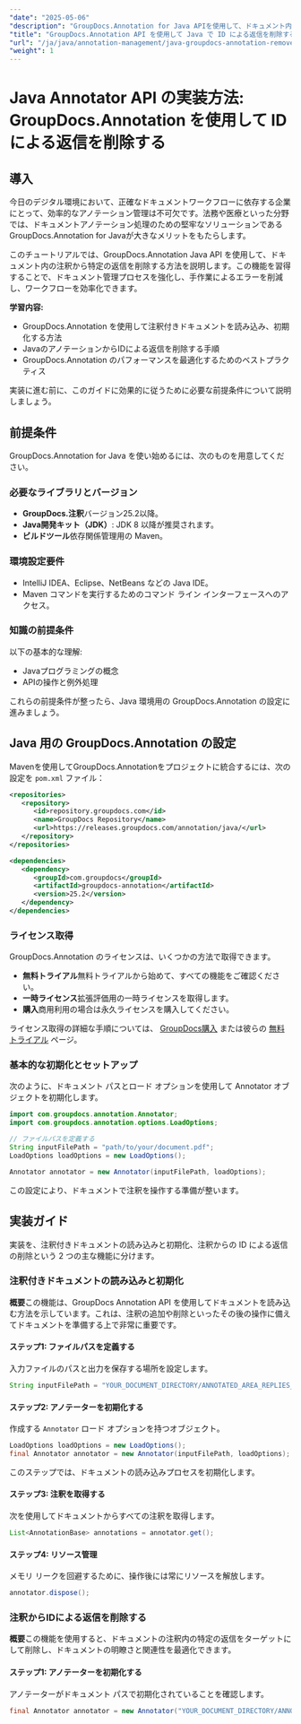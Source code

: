 ```yaml
---
"date": "2025-05-06"
"description": "GroupDocs.Annotation for Java APIを使用して、ドキュメント内の注釈から返信を削除する方法を学びましょう。このステップバイステップガイドで、ドキュメント管理を強化しましょう。"
"title": "GroupDocs.Annotation API を使用して Java で ID による返信を削除する方法"
"url": "/ja/java/annotation-management/java-groupdocs-annotation-remove-replies-by-id/"
"weight": 1
---
```


# Java Annotator API の実装方法: GroupDocs.Annotation を使用して ID による返信を削除する

## 導入

今日のデジタル環境において、正確なドキュメントワークフローに依存する企業にとって、効率的なアノテーション管理は不可欠です。法務や医療といった分野では、ドキュメントアノテーション処理のための堅牢なソリューションであるGroupDocs.Annotation for Javaが大きなメリットをもたらします。

このチュートリアルでは、GroupDocs.Annotation Java API を使用して、ドキュメント内の注釈から特定の返信を削除する方法を説明します。この機能を習得することで、ドキュメント管理プロセスを強化し、手作業によるエラーを削減し、ワークフローを効率化できます。

**学習内容:**
- GroupDocs.Annotation を使用して注釈付きドキュメントを読み込み、初期化する方法
- JavaのアノテーションからIDによる返信を削除する手順
- GroupDocs.Annotation のパフォーマンスを最適化するためのベストプラクティス

実装に進む前に、このガイドに効果的に従うために必要な前提条件について説明しましょう。

## 前提条件

GroupDocs.Annotation for Java を使い始めるには、次のものを用意してください。

### 必要なライブラリとバージョン
- **GroupDocs.注釈**バージョン25.2以降。
- **Java開発キット（JDK）**: JDK 8 以降が推奨されます。
- **ビルドツール**依存関係管理用の Maven。

### 環境設定要件
- IntelliJ IDEA、Eclipse、NetBeans などの Java IDE。
- Maven コマンドを実行するためのコマンド ライン インターフェースへのアクセス。

### 知識の前提条件
以下の基本的な理解:
- Javaプログラミングの概念
- APIの操作と例外処理

これらの前提条件が整ったら、Java 環境用の GroupDocs.Annotation の設定に進みましょう。

## Java 用の GroupDocs.Annotation の設定

Mavenを使用してGroupDocs.Annotationをプロジェクトに統合するには、次の設定を `pom.xml` ファイル：

```xml
<repositories>
   <repository>
      <id>repository.groupdocs.com</id>
      <name>GroupDocs Repository</name>
      <url>https://releases.groupdocs.com/annotation/java/</url>
   </repository>
</repositories>

<dependencies>
   <dependency>
      <groupId>com.groupdocs</groupId>
      <artifactId>groupdocs-annotation</artifactId>
      <version>25.2</version>
   </dependency>
</dependencies>
```

### ライセンス取得
GroupDocs.Annotation のライセンスは、いくつかの方法で取得できます。
- **無料トライアル**無料トライアルから始めて、すべての機能をご確認ください。
- **一時ライセンス**拡張評価用の一時ライセンスを取得します。
- **購入**商用利用の場合は永久ライセンスを購入してください。

ライセンス取得の詳細な手順については、 [GroupDocs購入](https://purchase.groupdocs.com/buy) または彼らの [無料トライアル](https://releases.groupdocs.com/annotation/java/) ページ。

### 基本的な初期化とセットアップ
次のように、ドキュメント パスとロード オプションを使用して Annotator オブジェクトを初期化します。

```java
import com.groupdocs.annotation.Annotator;
import com.groupdocs.annotation.options.LoadOptions;

// ファイルパスを定義する
String inputFilePath = "path/to/your/document.pdf";
LoadOptions loadOptions = new LoadOptions();

Annotator annotator = new Annotator(inputFilePath, loadOptions);
```

この設定により、ドキュメントで注釈を操作する準備が整います。

## 実装ガイド

実装を、注釈付きドキュメントの読み込みと初期化、注釈からの ID による返信の削除という 2 つの主な機能に分けます。

### 注釈付きドキュメントの読み込みと初期化

**概要**この機能は、GroupDocs Annotation API を使用してドキュメントを読み込む方法を示しています。これは、注釈の追加や削除といったその後の操作に備えてドキュメントを準備する上で非常に重要です。

#### ステップ1: ファイルパスを定義する
入力ファイルのパスと出力を保存する場所を設定します。
```java
String inputFilePath = "YOUR_DOCUMENT_DIRECTORY/ANNOTATED_AREA_REPLIES_5";
```

#### ステップ2: アノテーターを初期化する
作成する `Annotator` ロード オプションを持つオブジェクト。
```java
LoadOptions loadOptions = new LoadOptions();
final Annotator annotator = new Annotator(inputFilePath, loadOptions);
```
このステップでは、ドキュメントの読み込みプロセスを初期化します。

#### ステップ3: 注釈を取得する
次を使用してドキュメントからすべての注釈を取得します。
```java
List<AnnotationBase> annotations = annotator.get();
```

#### ステップ4: リソース管理
メモリ リークを回避するために、操作後には常にリソースを解放します。
```java
annotator.dispose();
```

### 注釈からIDによる返信を削除する

**概要**この機能を使用すると、ドキュメントの注釈内の特定の返信をターゲットにして削除し、ドキュメントの明瞭さと関連性を最適化できます。

#### ステップ1: アノテーターを初期化する
アノテーターがドキュメント パスで初期化されていることを確認します。
```java
final Annotator annotator = new Annotator("YOUR_DOCUMENT_DIRECTORY/ANNOTATED_AREA_REPLIES_5